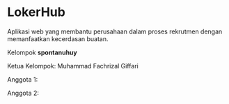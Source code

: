 # LokerHub

Aplikasi web yang membantu perusahaan dalam proses rekrutmen dengan memanfaatkan kecerdasan buatan.

Kelompok **spontanuhuy**

Ketua Kelompok: Muhammad Fachrizal Giffari

Anggota 1:

Anggota 2:
